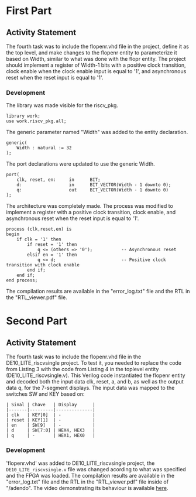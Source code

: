# First Part

## Activity Statement 

The fourth task was to include the flopenr.vhd file in the project, define it as the top level, and make changes to the flopenr entity to parameterize it based on Width, similar to what was done with the flopr entity. The project should implement a register of Width-1 bits with a positive clock transition, clock enable when the clock enable input is equal to '1', and asynchronous reset when the reset input is equal to '1'.

### Development 

The library was made visible for the riscv_pkg. 

```
library work;
use work.riscv_pkg.all;
```

The generic parameter named "Width" was added to the entity declaration.

```
generic(
    Width : natural := 32
);
```

The port declarations were updated to use the generic Width.

```
port(
    clk, reset, en:     in      BIT;
    d:                  in      BIT_VECTOR(Width - 1 downto 0);
    q:                  out     BIT_VECTOR(Width - 1 downto 0)
);
```

The architecture was completely made. The process was modified to implement a register with a positive clock transition, clock enable, and asynchronous reset when the reset input is equal to '1'.

```
process (clk,reset,en) is 
begin
    if clk = '1' then
        if reset = '1' then
            q <= (others => '0');           -- Asynchronous reset
        elsif en = '1' then 
            q <= d;                         -- Positive clock transition with clock enable
        end if;
    end if;
end process;
```

The compilation results are available in the "error_log.txt" file and the RTL in the "RTL_viewer.pdf" file.

# Second Part

## Activity Statement 

The fourth task was to include the flopenr.vhd file in the DE10_LITE_riscvsingle project. To test it, you needed to replace the code from Listing 3 with the code from Listing 4 in the toplevel entity (DE10_LITE_riscvsingle.v). This Verilog code instantiated the flopenr entity and decoded both the input data clk, reset, a, and b, as well as the output data q, for the 7-segment displays. The input data was mapped to the switches SW and KEY based on:

```
| Sinal | Chave   | Display      |
|-------|---------|--------------|
| clk   | KEY[0]  | -            |
| reset | KEY[1]  | -            |
| en    | SW[9]   | -            |
| d     | SW[7:0] | HEX4, HEX3   |
| q     | -       | HEX1, HEX0   |
```

### Development 

'flopenr.vhd' was added to DE10_LITE_riscvsingle project, the `DE10_LITE_riscvsingle.v` file was changed acording to what was specified and the FPGA was loaded. The compilation results are available in the "error_log.txt" file and the RTL in the "RTL_viewer.pdf" file inside of "/adendo". The video demonstrating its behaviour is available [here].

<!-- REFERENCES -->

[here]: https://drive.google.com/file/d/16ac3UKfkrTwPLFVUZ4CXXbBd5GaGwvfr/view?usp=share_link
